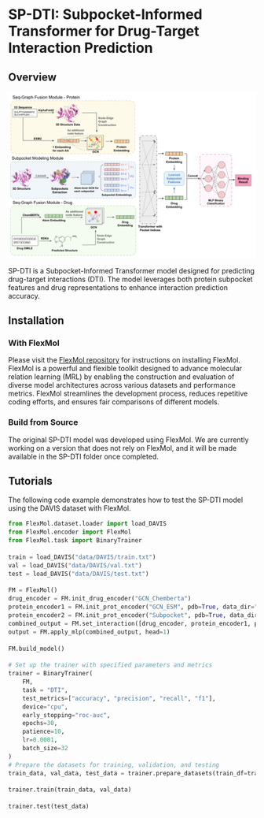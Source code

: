 # SP-DTI: Subpocket-Informed Transformer for Drug-Target Interaction Prediction

## Overview

<p align="center">
  <img src="images/SP-DTI.png" alt="SP-DTI Overview" width="600px" />
</p>

SP-DTI is a Subpocket-Informed Transformer model designed for predicting drug-target interactions (DTI). The model leverages both protein subpocket features and drug representations to enhance interaction prediction accuracy.

## Installation

### With FlexMol

Please visit the [FlexMol repository](https://github.com/Steven51516/FlexMol/) for instructions on installing FlexMol. FlexMol is a powerful and flexible toolkit designed to advance molecular relation learning (MRL) by enabling the construction and evaluation of diverse model architectures across various datasets and performance metrics. FlexMol streamlines the development process, reduces repetitive coding efforts, and ensures fair comparisons of different models.

### Build from Source

The original SP-DTI model was developed using FlexMol. We are currently working on a version that does not rely on FlexMol, and it will be made available in the SP-DTI folder once completed.


## Tutorials

The following code example demonstrates how to test the SP-DTI model using the DAVIS dataset with FlexMol.

```python
from FlexMol.dataset.loader import load_DAVIS
from FlexMol.encoder import FlexMol
from FlexMol.task import BinaryTrainer

train = load_DAVIS("data/DAVIS/train.txt")
val = load_DAVIS("data/DAVIS/val.txt")
test = load_DAVIS("data/DAVIS/test.txt")

FM = FlexMol()
drug_encoder = FM.init_drug_encoder("GCN_Chemberta")
protein_encoder1 = FM.init_prot_encoder("GCN_ESM", pdb=True, data_dir="data/DAVIS/pdb/")
protein_encoder2 = FM.init_prot_encoder("Subpocket", pdb=True, data_dir="data/DAVIS/pdb/")
combined_output = FM.set_interaction([drug_encoder, protein_encoder1, protein_encoder2], "SP-DTI") 
output = FM.apply_mlp(combined_output, head=1)

FM.build_model()

# Set up the trainer with specified parameters and metrics
trainer = BinaryTrainer(
    FM,
    task = "DTI",
    test_metrics=["accuracy", "precision", "recall", "f1"],
    device="cpu",
    early_stopping="roc-auc",
    epochs=30,
    patience=10,
    lr=0.0001,
    batch_size=32
)
# Prepare the datasets for training, validation, and testing
train_data, val_data, test_data = trainer.prepare_datasets(train_df=train, val_df=val, test_df=test)

trainer.train(train_data, val_data)

trainer.test(test_data)

```


